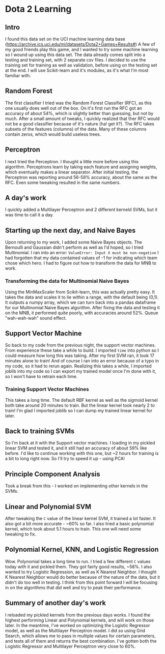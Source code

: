 # Dota 2 Learning
## Intro
I found this data set on the UCI machine learning data base (https://archive.ics.uci.edu/ml/datasets/Dota2+Games+Results#)
A few of my good friends play this game, and I wanted to try some machine learning so I wound up using this data set. 
The data already comes split into a testing and training set, with 2 separate csv files. I decided to use the training set
	for training as well as validation, before using on the testing set at the end. I will use Scikit-learn and it's modules,
	as it's what I'm most familiar with.
## Random Forest
The first classifier I tried was the Random Forest Classifier (RFC), as this one usually does well out of the box. On it's first run
	the RFC got an accuracy of about 54%, which is slightly better than guessing, but not by much. After a small amount of tweaks,
	I quickly realized that ther RFC would not be a good classifier because of it's nature (ha! get it?). The RFC takes subsets of the
	features (columns) of the data. Many of these columns contain zeros, which would build useless trees. 
## Perceptron
I next tried the Perceptron. I thought a little more before using this algorithm. Perceptrons learn by taking each feature and assigning
	weights, which eventually makes a linear separator. After initial testing, the Perceptron was reporting around 56-58% accuracy, about
	the same as the RFC. Even some tweaking resulted in the same numbers.
## A day's work
I quickly added a Multilayer Perceptron and 2 different kerneld SVMs, but it was time to call it a day.
## Starting up the next day, and Naive Bayes
Upon returning to my work, I added some Naive Bayes objects. The Bernoulli and Gaussian didn't perform as well as I'd hoped, so I tried Multinomial.
	I ran into an error: `ValueError: Input X must be non-negative` I had forgotten that my data contained values of -1 for indicating which team 
	chose which hero. I had to figure out how to transform the data for MNB to work.
### Transforming the data for Multinomial Naive Bayes
Using the MinMaxScaler from Scikit-learn, this was actually pretty easy. It takes the data and scales it to lie within a range, with the default being
	(0,1). It outputs a numpy array, which we can turn back into a pandas dataframe for our Multinomial Naive Bayes algorithm. After fixing the data
	and testing it on the MNB, it performed quite poorly, with accuracies around 52%. Queue "wah-wah-wah" sound effect.
## Support Vector Machine
So back to my code from the previous night, the support vector machines. From experience these take a while to build. I imported `time` into python
	so I could measure how long this was taking. After my first SVM ran, it took 17 minutes alone to train! And of course I ran into an error because
	of a typo in my code, so it had to rerun again. Realizing this takes a while, I imported joblib into my code so I can export my trained model
	once I'm done with it, so I won't have to retrain each time.
### Training Support Vector Machines
This takes a long time. The default RBF kernel as well as the sigmoid kernel both take around 20 minutes to train. But the linear kernel took nearly 2 
	to train! I'm glad I imported joblib so I can dump my trained linear kernel for later.
## Back to training SVMs
So I'm back at it with the Support vector machines. I loading in my pickled linear SVM and tested it, and it still had an accuracy of about 59% like 
	before. I'd like to continue working with this one, but ~2 hours for training is a bit to long right now. So I'll try to speed it up - using PCA!
## Principle Component Analysis
Took a break from this - I worked on implementing other kernels in the SVMs.
## Linear and Polynomial SVM
After tweaking the `C` value of the linear kernel SVM, it trained a lot faster. It also got a bit more accurate - ~60% so far. I also tried a basic
	polynomial kernel, which took about 5.1 hours to train. This one will need some tweaking to fix.
## Polynomial Kernel, KNN, and Logistic Regression
Wow. Polynomial takes a long time to run. I tried a few different `C` values today with it and pickled them. They got fairly good results, ~58%. I also
	wanted to try Logistic Regression, as well as K Nearest Neighbor. I thought K Nearest Neighbor would do better because of the nature of the data, but
	it didn't do too well in testing. I think from this point forward I will be focusing in on the algorithms that did well and try to peak their performance.
## Summary of another day's work
I reloaded my pickled kernels from the previous days works. I found the highest performing Linear and Polynomial kernels, and will work on those later. In the 
	meantime, I've worked on optimizing the Logistic Regressor model, as well as the Multilayer Perceptron model. I did so using Grid Search, which allows me
	to pass in multiple values for certain parameters, and tests all of them and returns the best combination. I've gotten both the Logistic Regressor and 
	Multilayer Perceptron very close to 60%.

